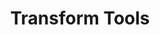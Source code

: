 ---
title: 'Transform Tools'
description: 'A polyglot web converter.'
link: 'https://transform.tools/'
imageURL: 'https://res.cloudinary.com/dc6mrv5cb/image/upload/v1701191720/personal-resources/tools/transform.tools__apnjrd.png'
---